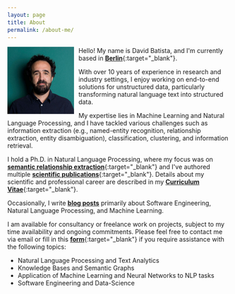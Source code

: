 ```yaml
---
layout: page
title: About
permalink: /about-me/
---
```


<img style="float: left; padding-right: 10px;" align="left"  src="/assets/images/about-me_2020_2.jpg" alt="about-me.jpg" width="30%">


Hello! My name is David Batista, and I'm currently based in [__Berlin__](https://www.google.com/maps/d/viewer?mid=19OMZvuXI0bNyCy-tEzsEglB7UmY&hl&ll=52.51602753988408%2C13.316764005371056&z=10){:target="_blank"}. 

With over 10 years of experience in research and industry settings, I enjoy working on end-to-end solutions for unstructured data, particularly transforming natural language text into structured data.

My expertise lies in Machine Learning and Natural Language Processing, and I have tackled various challenges such as information extraction (e.g., named-entity recognition, relationship extraction, entity disambiguation), classification, clustering, and information retrieval.

I hold a Ph.D. in Natural Language Processing, where my focus was on [__semantic relationship extraction__](http://davidsbatista.net/assets/documents/publications/dsbatista-phd-thesis-2016.pdf){:target="_blank"} and I've authored multiple [__scientific publications__](https://scholar.google.de/citations?user=-tRNGd0AAAAJ&hl=en){:target="_blank"}. Details about my scientific and professional career are described in my [__Curriculum Vitae__](https://www.davidsbatista.net/assets/documents/dsbatista-cv.en.pdf){:target="_blank"}.

Occasionally, I write <a href="/posts/" target="_blank"><b>blog posts</b></a> primarily about Software Engineering, Natural Language Processing, and Machine Learning. 

I am available for consultancy or freelance work on projects, subject to my time availability and ongoing commitments. Please feel free to contact me via email or fill in this [__form__](https://o0dzsg71ld8.typeform.com/to/tA9kn9Dd){:target="_blank"} if you require assistance with the following topics:

* Natural Language Processing and Text Analytics
* Knowledge Bases and Semantic Graphs
* Application of Machine Learning and Neural Networks to NLP tasks
* Software Engineering and Data-Science
